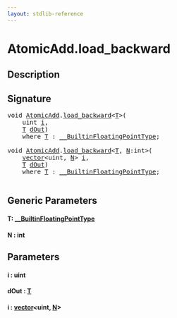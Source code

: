 ```yaml
---
layout: stdlib-reference
---
```


# AtomicAdd\.load\_backward

## Description





## Signature 

<pre>
<span class="code_keyword">void</span> <a href="index.html" class="code_type">AtomicAdd</a>.<a href="load_backward.html">load_backward</a>&lt;<a href="load_backward.html#typeparam-T" class="code_type">T</a>&gt;(
    <span class="code_keyword">uint</span> <a href="load_backward.html#decl-i" class="code_param">i</a>,
    <a href="load_backward.html#typeparam-T" class="code_type">T</a> <a href="load_backward.html#decl-dOut" class="code_param">dOut</a>)
    <span class='code_keyword'>where</span> <a href="load_backward.html#typeparam-T" class="code_type">T</a> : <a href="../../interfaces/0_builtinfloatingpointtype-029hm/index.html" class="code_type">__BuiltinFloatingPointType</a>;

<span class="code_keyword">void</span> <a href="index.html" class="code_type">AtomicAdd</a>.<a href="load_backward.html">load_backward</a>&lt;<a href="load_backward.html#typeparam-T" class="code_type">T</a>, <a href="load_backward.html#decl-N" class="code_var">N</a>:<span class="code_keyword">int</span>&gt;(
    <a href="../vector/index.html" class="code_type">vector</a>&lt;<span class="code_keyword">uint</span>, <a href="load_backward.html#decl-N" class="code_var">N</a>&gt; <a href="load_backward.html#decl-i" class="code_param">i</a>,
    <a href="load_backward.html#typeparam-T" class="code_type">T</a> <a href="load_backward.html#decl-dOut" class="code_param">dOut</a>)
    <span class='code_keyword'>where</span> <a href="load_backward.html#typeparam-T" class="code_type">T</a> : <a href="../../interfaces/0_builtinfloatingpointtype-029hm/index.html" class="code_type">__BuiltinFloatingPointType</a>;

</pre>

## Generic Parameters

####  <a id="typeparam-T"></a>T: [\_\_BuiltinFloatingPointType](../../interfaces/0_builtinfloatingpointtype-029hm/index)
####  <a id="decl-N"></a>N  : int

## Parameters

####  <a id="decl-i"></a>i  : uint
####  <a id="decl-dOut"></a>dOut  : [T](load_backward#typeparam-T)
####  <a id="decl-i"></a>i  : [vector](../vector/index)\<uint, [N](../vector/index#decl-N)\>

